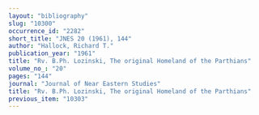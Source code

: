 ```yaml
---
layout: "bibliography"
slug: "10300"
occurrence_id: "2282"
short_title: "JNES 20 (1961), 144"
author: "Hallock, Richard T."
publication_year: "1961"
title: "Rv. B.Ph. Lozinski, The original Homeland of the Parthians"
volume_no_: "20"
pages: "144"
journal: "Journal of Near Eastern Studies"
title: "Rv. B.Ph. Lozinski, The original Homeland of the Parthians"
previous_item: "10303"
---
```

